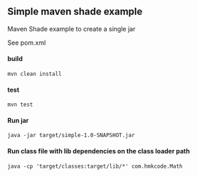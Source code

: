
## Simple maven shade example

Maven Shade example to create a single jar

See pom.xml

#### build
```
mvn clean install
```

#### test
```
mvn test
```

#### Run jar
```
java -jar target/simple-1.0-SNAPSHOT.jar
```

#### Run class file with lib dependencies on the class loader path
```
java -cp 'target/classes:target/lib/*' com.hmkcode.Math
```

